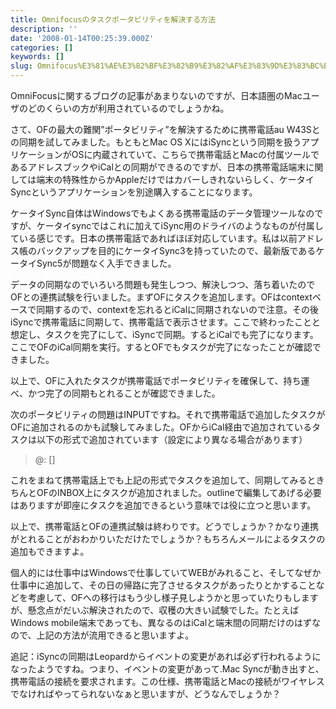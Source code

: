 ```yaml
---
title: Omnifocusのタスクポータビリティを解決する方法
description: ''
date: '2008-01-14T00:25:39.000Z'
categories: []
keywords: []
slug: Omnifocus%E3%81%AE%E3%82%BF%E3%82%B9%E3%82%AF%E3%83%9D%E3%83%BC%E3%82%BF%E3%83%93%E3%83%AA%E3%83%86%E3%82%A3%E3%82%92%E8%A7%A3%E6%B1%BA%E3%81%99%E3...
---
```

OmniFocusに関するブログの記事があまりないのですが、日本語圏のMacユーザのどのくらいの方が利用されているのでしょうかね。

さて、OFの最大の難関”ポータビリティ”を解決するために携帯電話au W43Sとの同期を試してみました。もともとMac OS XにはiSyncという同期を扱うアプリケーションがOSに内蔵されていて、こちらで携帯電話とMacの付属ツールであるアドレスブックやiCalとの同期ができるのですが、日本の携帯電話端末に関しては端末の特殊性からかAppleだけではカバーしきれないらしく、ケータイSyncというアプリケーションを別途購入することになります。

ケータイSync自体はWindowsでもよくある携帯電話のデータ管理ツールなのですが、ケータイsyncではこれに加えてiSync用のドライバのようなものが付属している感じです。日本の携帯電話であればほぼ対応しています。私は以前アドレス帳のバックアップを目的にケータイSync3を持っていたので、最新版であるケータイSync5が問題なく入手できました。

データの同期なのでいろいろ問題も発生しつつ、解決しつつ、落ち着いたのでOFとの連携試験を行いました。まずOFにタスクを追加します。OFはcontextベースで同期するので、contextを忘れるとiCalに同期されないので注意。その後iSyncで携帯電話に同期して、携帯電話で表示させます。ここで終わったことと想定し、タスクを完了にして、iSyncで同期。するとiCalでも完了になります。ここでOFのiCal同期を実行。するとOFでもタスクが完了になったことが確認できました。

以上で、OFに入れたタスクが携帯電話でポータビリティを確保して、持ち運べ、かつ完了の同期もとれることが確認できました。

次のポータビリティの問題はINPUTですね。それで携帯電話で追加したタスクがOFに追加されるのかも試験してみました。OFからiCal経由で追加されているタスクは以下の形式で追加されています（設定により異なる場合があります）

> @<context>: <task name> \[<project>\]

これをまねて携帯電話上でも上記の形式でタスクを追加して、同期してみるときちんとOFのINBOX上にタスクが追加されました。outlineで編集してあげる必要はありますが即座にタスクを追加できるという意味では役に立つと思います。

以上で、携帯電話とOFの連携試験は終わりです。どうでしょうか？かなり連携がとれることがおわかりいただけたでしょうか？もちろんメールによるタスクの追加もできますよ。

個人的には仕事中はWindowsで仕事していてWEBがみれること、そしてなぜか仕事中に追加して、その日の帰路に完了させるタスクがあったりとかすることなどを考慮して、OFへの移行はもう少し様子見しようかと思っていたりもしますが、懸念点がだいぶ解決されたので、収穫の大きい試験でした。たとえばWindows mobile端末であっても、異なるのはiCalと端末間の同期だけのはずなので、上記の方法が流用できると思いますよ。

追記：iSyncの同期はLeopardからイベントの変更があれば必ず行われるようになったようですね。つまり、イベントの変更があって.Mac Syncが動き出すと、携帯電話の接続を要求されます。この仕様、携帯電話とMacの接続がワイヤレスでなければやってられないなぁと思いますが、どうなんでしょうか？